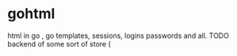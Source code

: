 # gohtml
html in go , go templates, sessions, logins passwords and all.
TODO backend of some sort of store (
